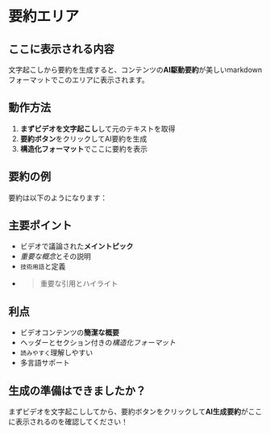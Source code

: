 # 要約エリア

## ここに表示される内容
文字起こしから要約を生成すると、コンテンツの**AI駆動要約**が美しいmarkdownフォーマットでこのエリアに表示されます。

## 動作方法
1. **まずビデオを文字起こし**して元のテキストを取得
2. **要約ボタン**をクリックしてAI要約を生成
3. **構造化フォーマット**でここに要約を表示

## 要約の例
要約は以下のようになります：

## 主要ポイント
- ビデオで議論された**メイントピック**
- *重要な概念*とその説明
- `技術用語`と定義
- > 重要な引用とハイライト

## 利点
- ビデオコンテンツの**簡潔な概要**
- ヘッダーとセクション付きの*構造化フォーマット*
- `読みやすく`理解しやすい
- 多言語サポート

## 生成の準備はできましたか？
まずビデオを文字起こししてから、要約ボタンをクリックして**AI生成要約**がここに表示されるのを確認してください！ 